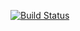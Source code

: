 [![Build Status](https://travis-ci.com/Modern-Player-Management/api.svg?token=xgUivpRDAhwRrR1iUzX4&branch=master)](https://travis-ci.com/Modern-Player-Management/api)
